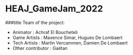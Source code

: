 # HEAJ_GameJam_2022
###title Team of the project:  
* Animator : Achraf El Boucheteli  
* Game Artists : Maxence Simar, Hugues De Lombaert  
* Tech Artists : Martin Vercammen, Damien De Lombaert  
* Other contributor : Gaëtan  
